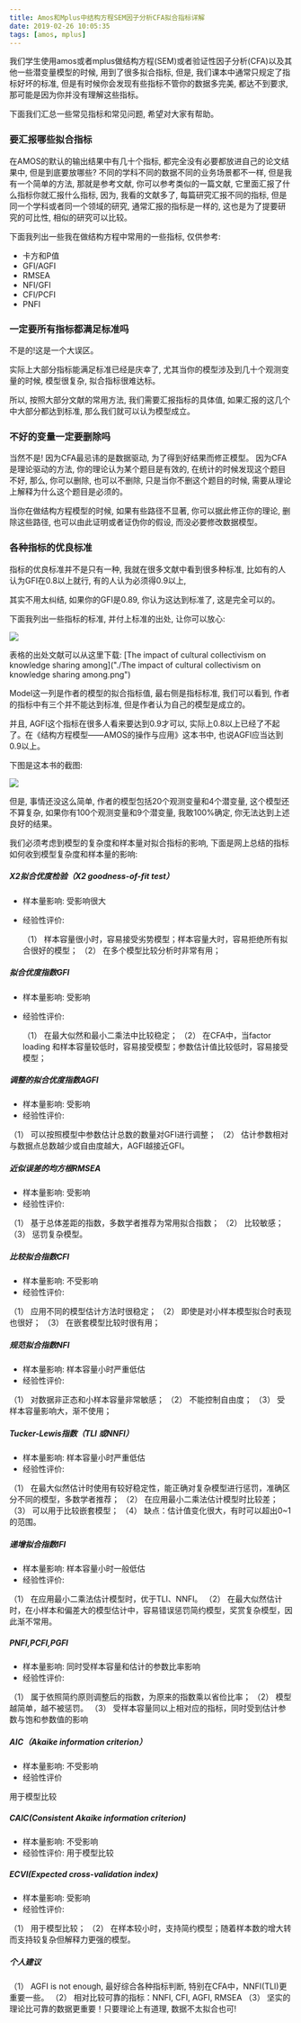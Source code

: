 ```yaml
---
title: Amos和Mplus中结构方程SEM因子分析CFA拟合指标详解
date: 2019-02-26 10:05:35
tags: [amos, mplus]
---
```


我们学生使用amos或者mplus做结构方程(SEM)或者验证性因子分析(CFA)以及其他一些潜变量模型的时候, 用到了很多拟合指标,
但是, 我们课本中通常只规定了指标好坏的标准, 但是有时候你会发现有些指标不管你的数据多完美, 都达不到要求, 
那可能是因为你并没有理解这些指标。

<!-- more -->

下面我们汇总一些常见指标和常见问题, 希望对大家有帮助。

### 要汇报哪些拟合指标

在AMOS的默认的输出结果中有几十个指标, 都完全没有必要都放进自己的论文结果中,
但是到底要放哪些? 不同的学科不同的数据不同的业务场景都不一样, 但是我有一个简单的方法,
那就是参考文献, 你可以参考类似的一篇文献, 它里面汇报了什么指标你就汇报什么指标, 因为,
我看的文献多了, 每篇研究汇报不同的指标, 但是同一个学科或者同一个领域的研究, 通常汇报的指标是一样的,
这也是为了提要研究的可比性, 相似的研究可以比较。

下面我列出一些我在做结构方程中常用的一些指标, 仅供参考:

- 卡方和P值
- GFI/AGFI
- RMSEA
- NFI/GFI
- CFI/PCFI
- PNFI


### 一定要所有指标都满足标准吗

不是的!这是一个大误区。

实际上大部分指标能满足标准已经是庆幸了, 尤其当你的模型涉及到几十个观测变量的时候, 模型很复杂, 拟合指标很难达标。

所以, 按照大部分文献的常用方法, 我们需要汇报指标的具体值, 如果汇报的这几个中大部分都达到标准, 那么我们就可以认为模型成立。

### 不好的变量一定要删除吗

当然不是! 因为CFA最忌讳的是数据驱动, 为了得到好结果而修正模型。 因为CFA是理论驱动的方法, 你的理论认为某个题目是有效的, 在统计的时候发现这个题目不好, 那么, 你可以删除, 也可以不删除, 只是当你不删这个题目的时候, 需要从理论上解释为什么这个题目是必须的。

当你在做结构方程模型的时候, 如果有些路径不显著, 你可以据此修正你的理论, 删除这些路径, 也可以由此证明或者证伪你的假设, 而没必要修改数据模型。

### 各种指标的优良标准

指标的优良标准并不是只有一种, 我就在很多文献中看到很多种标准, 比如有的人认为GFI在0.8以上就行, 有的人认为必须得0.9以上,

其实不用太纠结, 如果你的GFI是0.89, 你认为这达到标准了, 这是完全可以的。

下面我列出一些指标的标准, 并付上标准的出处, 让你可以放心:

<img src="./indices.png" >

表格的出处文献可以从这里下载: [The impact of cultural collectivism on knowledge sharing among]("./The impact of cultural collectivism on knowledge sharing among.png")

Model这一列是作者的模型的拟合指标值, 最右侧是指标标准, 我们可以看到, 作者的指标中有三个并不能达到标准, 但是作者认为自己的模型是成立的。


并且, AGFI这个指标在很多人看来要达到0.9才可以, 实际上0.8以上已经了不起了。在《结构方程模型——AMOS的操作与应用》这本书中, 也说AGFI应当达到0.9以上。

下图是这本书的截图:

<img src="./indices-wu.png">


但是, 事情还没这么简单, 作者的模型包括20个观测变量和4个潜变量, 这个模型还不算复杂, 如果你有100个观测变量和9个潜变量, 我敢100%确定, 你无法达到上述良好的结果。 

我们必须考虑到模型的复杂度和样本量对拟合指标的影响, 下面是网上总结的指标如何收到模型复杂度和样本量的影响:

##### X2拟合优度检验（X2 goodness-of-fit test）

- 样本量影响: 受影响很大
- 经验性评价: 

    （1）	样本容量很小时，容易接受劣势模型；样本容量大时，容易拒绝所有拟合很好的模型；
    （2）	在多个模型比较分析时非常有用；

##### 拟合优度指数GFI

- 样本量影响: 受影响
- 经验性评价: 

    （1）	在最大似然和最小二乘法中比较稳定；
    （2）	在CFA中，当factor loading 和样本容量较低时，容易接受模型；参数估计值比较低时，容易接受模型；

##### 调整的拟合优度指数AGFI

- 样本量影响: 受影响
- 经验性评价: 

（1）	可以按照模型中参数估计总数的数量对GFI进行调整；
（2）	估计参数相对与数据点总数越少或自由度越大，AGFI越接近GFI。

##### 近似误差的均方根RMSEA

- 样本量影响: 受影响
- 经验性评价: 

（1）	基于总体差距的指数，多数学者推荐为常用拟合指数；
（2）	比较敏感；
（3）	惩罚复杂模型。


##### 比较拟合指数CFI

- 样本量影响: 不受影响
- 经验性评价: 

（1）	应用不同的模型估计方法时很稳定；
（2）	即使是对小样本模型拟合时表现也很好；
（3）	在嵌套模型比较时很有用；

##### 规范拟合指数NFI

- 样本量影响: 样本容量小时严重低估
- 经验性评价: 

（1）	对数据非正态和小样本容量非常敏感；
（2）	不能控制自由度；
（3）	受样本容量影响大，渐不使用；


##### Tucker-Lewis指数（TLI 或NNFI）

- 样本量影响: 样本容量小时严重低估
- 经验性评价: 

（1）	在最大似然估计时使用有较好稳定性，能正确对复杂模型进行惩罚，准确区分不同的模型，多数学者推荐；
（2）	在应用最小二乘法估计模型时比较差；
（3）	可以用于比较嵌套模型；
（4）	缺点：估计值变化很大，有时可以超出0~1的范围。


##### 递增拟合指数IFI

- 样本量影响: 样本容量小时一般低估
- 经验性评价: 

（1）	在应用最小二乘法估计模型时，优于TLI、NNFI。
（2）	在最大似然估计时，在小样本和偏差大的模型估计中，容易错误惩罚简约模型，奖赏复杂模型，因此渐不常用。

##### PNFI,PCFI,PGFI

- 样本量影响: 同时受样本容量和估计的参数比率影响
- 经验性评价: 

（1）	属于依照简约原则调整后的指数，为原来的指数乘以省俭比率；
（2）	模型越简单，越不被惩罚。
（3）	受样本容量同以上相对应的指标，同时受到估计参数与饱和参数值的影响


##### AIC（Akaike information criterion）

- 样本量影响: 不受影响
- 经验性评价

用于模型比较

##### CAIC(Consistent Akaike information criterion)

- 样本量影响: 不受影响
- 经验性评价: 用于模型比较


##### ECVI(Expected cross-validation index)

- 样本量影响: 受影响
- 经验性评价: 

（1）	用于模型比较；
（2）	在样本较小时，支持简约模型；随着样本数的增大转而支持较复杂但解释力更强的模型。



##### 个人建议

（1）	AGFI is not enough, 最好综合各种指标判断, 特别在CFA中，NNFI(TLI)更重要一些。
（2）	 相对比较可靠的指标：NNFI, CFI, AGFI, RMSEA
（3）	坚实的理论比可靠的数据更重要！只要理论上有道理, 数据不太拟合也可!
